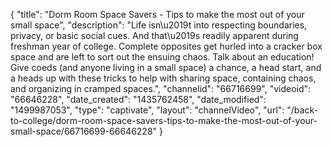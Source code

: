 {
    "title": "Dorm Room Space Savers - Tips to make the most out of your small space",
    "description": "Life isn\u2019t into respecting boundaries, privacy, or basic social cues. And that\u2019s readily apparent during freshman year of college. Complete opposites get hurled into a cracker box space and are left to sort out the ensuing chaos. Talk about an education! Give coeds (and anyone living in a small space) a chance, a head start, and a heads up with these tricks to help with sharing space, containing chaos, and organizing in cramped spaces.",
    "channelid": "66716699",
    "videoid": "66646228",
    "date_created": "1435762458",
    "date_modified": "1499987053",
    "type": "captivate",
    "layout": "channelVideo",
    "url": "\/back-to-college\/dorm-room-space-savers-tips-to-make-the-most-out-of-your-small-space\/66716699-66646228"
}